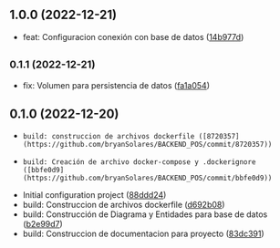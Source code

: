 ## 1.0.0 (2022-12-21)

* feat: Configuracion conexión con base de datos ([14b977d](https://github.com/bryanSolares/BACKEND_POS/commit/14b977d))



## <small>0.1.1 (2022-12-21)</small>

* fix: Volumen para persistencia de datos ([fa1a054](https://github.com/bryanSolares/BACKEND_POS/commit/fa1a054))



## 0.1.0 (2022-12-20)

*     build: construccion de archivos dockerfile ([8720357](https://github.com/bryanSolares/BACKEND_POS/commit/8720357))
*     build: Creación de archivo docker-compose y .dockerignore ([bbfe0d9](https://github.com/bryanSolares/BACKEND_POS/commit/bbfe0d9))
* Initial configuration project ([88ddd24](https://github.com/bryanSolares/BACKEND_POS/commit/88ddd24))
* build: Construccion de archivos dockerfile ([d692b08](https://github.com/bryanSolares/BACKEND_POS/commit/d692b08))
* build: Construcción de Diagrama y Entidades para base de datos ([b2e99d7](https://github.com/bryanSolares/BACKEND_POS/commit/b2e99d7))
* build: Construccion de documentacion para proyecto ([83dc391](https://github.com/bryanSolares/BACKEND_POS/commit/83dc391))



